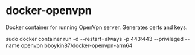 # docker-openvpn
Docker container for running OpenVpn server.  Generates certs and keys.


sudo docker container run -d --restart=always -p 443:443 --privileged --name openvpn bboykin87/docker-openvpn-arm64
